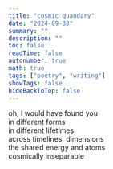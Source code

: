 ```yaml
---
title: "cosmic quandary"
date: "2024-09-30"
summary: ""
description: ""
toc: false
readTime: false
autonumber: true
math: true
tags: ["poetry", "writing"]
showTags: false
hideBackToTop: false
---
```


oh, I would have found you  
in different forms  
in different lifetimes  
across timelines, dimensions  
the shared energy and atoms  
cosmically inseparable  


